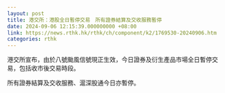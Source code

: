 ```yaml
---
layout: post
title: 港交所：港股全日暫停交易　所有證券結算及交收服務暫停
date: 2024-09-06 12:15:39.000000000 +08:00
link: https://news.rthk.hk/rthk/ch/component/k2/1769530-20240906.htm
categories: rthk
---
```


港交所宣布，由於八號颱風信號現正生效，今日證券及衍生產品市場全日暫停交易，包括收市後交易時段。

所有證券結算及交收服務、滬深股通今日亦暫停。
